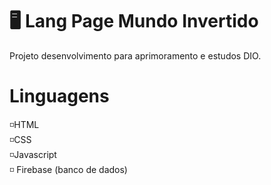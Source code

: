 # 🖥 Lang Page Mundo Invertido <br>
Projeto desenvolvimento para aprimoramento e estudos DIO.

# Linguagens<br>
◽HTML <br>
◽CSS <br>
◽Javascript <br>
◽ Firebase (banco de dados) <br>


